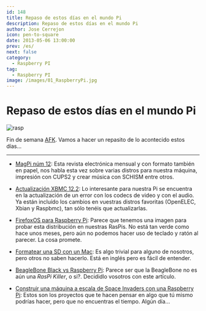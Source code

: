 ```yaml
---
id: 148
title: Repaso de estos días en el mundo Pi
description: Repaso de estos días en el mundo Pi
author: Jose Cerrejon
icon: pen-to-square
date: 2013-05-06 13:00:00
prev: /es/
next: false
category:
  - Raspberry PI
tag:
  - Raspberry PI
image: /images/01_RaspberryPi.jpg
---
```


# Repaso de estos días en el mundo Pi

![rasp](/images/01_RaspberryPi.jpg)

Fin de semana [AFK](http://es.wiktionary.org/wiki/AFK). Vamos a hacer un repasito de lo acontecido estos días...

- - -

* [MagPi núm 12](http://www.themagpi.com/en/issue/12): Esta revista electrónica mensual y con formato también en papel, nos habla esta vez sobre varias distros para nuestra máquina, impresión con CUPS2 y crear música con SCHISM entre otros.

* [Actualización XBMC 12.2](http://xbmc.org/natethomas/2013/05/03/xbmc-12-2-even-more-frodo/): Lo interesante para nuestra Pi se encuentra en la actualización de un error con los codecs de video y con el audio. Ya están incluído los cambios en vuestras distros favoritas (OpenELEC, Xbian y Raspbmc), tan sólo tenéis que actualizarlas.

* [FirefoxOS para Raspberry Pi](http://www.philipp-wagner.com/blog/2013/04/firefox-os-for-raspberry-pi-now-available/): Parece que tenemos una imagen para probar esta distribución en nuestras RasPis. No está tan verde como hace unos meses, pero aún no podemos hacer uso de teclado y ratón al parecer. La cosa promete.

* [Formatear una SD con un Mac](http://trevorappleton.blogspot.com.es/2013/04/formatting-sd-card-with-mac.html): Es algo trivial para alguno de nosotros, pero otros no saben hacerlo. Está en inglés pero es fácil de entender. 

* [BeagleBone Black vs Raspberry Pi](http://www.cnx-software.com/2013/04/25/beaglebone-black-vs-raspberry-pi-features-and-price-comparison/): Parece ser que la BeagleBone no es aún una *RasPi Killer*, o si?. Decididlo vosotros con este artículo.

* [Construir una máquina a escala de Space Invaders con una Raspberry Pi](http://blog.makezine.com/2013/05/03/building-a-scaled-down-space-invaders-game-with-raspberry-pi/): Estos son los proyectos que te hacen pensar en algo que tú mismo podrías hacer, pero que no encuentras el tiempo. Algún día...
